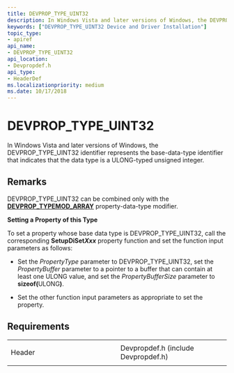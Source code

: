 ```yaml
---
title: DEVPROP_TYPE_UINT32
description: In Windows Vista and later versions of Windows, the DEVPROP_TYPE_UINT32 identifier represents the base-data-type identifier that indicates that the data type is a ULONG-typed unsigned integer.
keywords: ["DEVPROP_TYPE_UINT32 Device and Driver Installation"]
topic_type:
- apiref
api_name:
- DEVPROP_TYPE_UINT32
api_location:
- Devpropdef.h
api_type:
- HeaderDef
ms.localizationpriority: medium
ms.date: 10/17/2018
---
```


# DEVPROP_TYPE_UINT32


In Windows Vista and later versions of Windows, the DEVPROP_TYPE_UINT32 identifier represents the base-data-type identifier that indicates that the data type is a ULONG-typed unsigned integer.

Remarks
-------

DEVPROP_TYPE_UINT32 can be combined only with the [**DEVPROP_TYPEMOD_ARRAY**](devprop-typemod-array.md) property-data-type modifier.

**Setting a Property of this Type**

To set a property whose base data type is DEVPROP_TYPE_UINT32, call the corresponding **SetupDiSet<em>Xxx</em>** property function and set the function input parameters as follows:

- Set the *PropertyType* parameter to DEVPROP_TYPE_UINT32, set the *PropertyBuffer* parameter to a pointer to a buffer that can contain at least one ULONG value, and set the *PropertyBufferSize* parameter to <strong>sizeof(</strong>ULONG<strong>)</strong>.

- Set the other function input parameters as appropriate to set the property.

Requirements
------------

<table>
<colgroup>
<col width="50%" />
<col width="50%" />
</colgroup>
<tbody>
<tr class="odd">
<td align="left"><p>Header</p></td>
<td align="left">Devpropdef.h (include Devpropdef.h)</td>
</tr>
</tbody>
</table>

 

 





